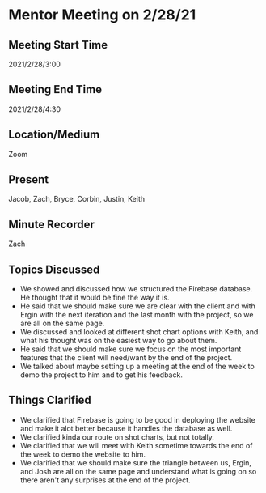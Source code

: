 # Mentor Meeting on 2/28/21

## Meeting Start Time

2021/2/28/3:00

## Meeting End Time

2021/2/28/4:30

## Location/Medium

Zoom

## Present

Jacob, Zach, Bryce, Corbin, Justin, Keith

## Minute Recorder

Zach

## Topics Discussed

- We showed and discussed how we structured the Firebase database. He thought that it would be fine the way it is. 
- He said that we should make sure we are clear with the client and with Ergin with the next iteration and the last month with the project, so we are all on the same page. 
- We discussed and looked at different shot chart options with Keith, and what his thought was on the easiest way to go about them. 
- He said that we should make sure we focus on the most important features that the client will need/want by the end of the project. 
- We talked about maybe setting up a meeting at the end of the week to demo the project to him and to get his feedback.

## Things Clarified

- We clarified that Firebase is going to be good in deploying the website and make it alot better because it handles the database as well. 
- We clarified kinda our route on shot charts, but not totally.
- We clarified that we will meet with Keith sometime towards the end of the week to demo the website to him. 
- We clarified that we should make sure the triangle between us, Ergin, and Josh are all on the same page and understand what is going on so there aren't any surprises at the end 
of the project. 
